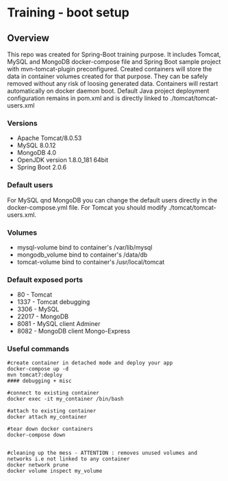 # Training - boot setup

## Overview
This repo was created for Spring-Boot training purpose. It includes Tomcat, MySQL and MongoDB docker-compose file and Spring Boot sample project with mvn-tomcat-plugin preconfigured. Created containers will store the data in container volumes created for that purpose. They can be safely removed without any risk of loosing generated data. Containers will restart automatically on docker daemon boot.
Default Java project deployment configuration remains in pom.xml and is directly linked to ./tomcat/tomcat-users.xml

### Versions
  + Apache Tomcat/8.0.53
  + MySQL 8.0.12
  + MongoDB 4.0
  + OpenJDK version 1.8.0_181 64bit
  + Spring Boot 2.0.6
  
### Default users
For MySQL qnd MongoDB you can change the default users directly in the docker-compose.yml file. For Tomcat you should modify ./tomcat/tomcat-users.xml. 

### Volumes
  + mysql-volume bind to container's /var/lib/mysql
  + mongodb_volume bind to container's /data/db
  + tomcat-volume bind to container's /usr/local/tomcat

### Default exposed ports
  + 80 - Tomcat
  + 1337 - Tomcat debugging
  + 3306 - MySQL
  + 22017 - MongoDB
  + 8081 - MySQL client Adminer
  + 8082 - MongoDB client Mongo-Express
  
### Useful commands
```shell
#create container in detached mode and deploy your app
docker-compose up -d 
mvn tomcat7:deploy
#### debugging + misc

#connect to existing container 
docker exec -it my_container /bin/bash

#attach to existing container 
docker attach my_container

#tear down docker containers
docker-compose down


#cleaning up the mess - ATTENTION : removes unused volumes and networks i.e not linked to any container
docker network prune
docker volume inspect my_volume
```
